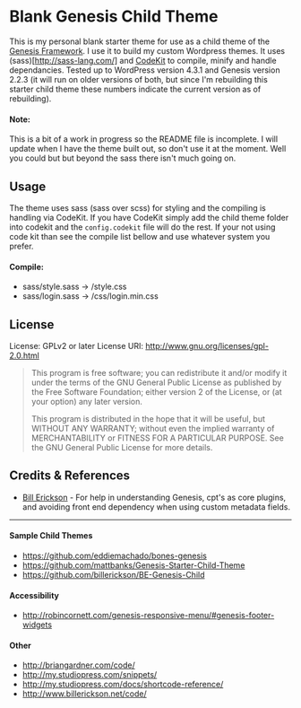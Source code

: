 # Blank Genesis Child Theme

This is my personal blank starter theme for use as a child theme of the [Genesis Framework](http://www.studiopress.com/). I use it to build my custom Wordpress themes. It uses (sass)[http://sass-lang.com/] and [CodeKit](https://incident57.com/codekit/) to compile, minify and handle dependancies. Tested up to WordPress version 4.3.1 and Genesis version 2.2.3 (it will run on older versions of both, but since I'm rebuilding this starter child theme these numbers indicate the current version as of rebuilding).

#### Note:

This is a bit of a work in progress so the README file is incomplete. I will update when I have the theme built out, so don't use it at the moment. Well you could but but beyond the sass there isn't much going on.

## Usage

The theme uses sass (sass over scss) for styling and the compiling is handling via CodeKit. If you have CodeKit simply add the child theme folder into codekit and the ```config.codekit``` file will do the rest. If your not using code kit than see the compile list bellow and use whatever system you prefer.

#### Compile:
- sass/style.sass -> /style.css
- sass/login.sass -> /css/login.min.css

## License

License: GPLv2 or later
License URI: http://www.gnu.org/licenses/gpl-2.0.html

> This program is free software; you can redistribute it and/or modify it under the terms of the GNU General Public License as published by the Free Software Foundation; either version 2 of the License, or (at your option) any later version.
>
> This program is distributed in the hope that it will be useful, but WITHOUT ANY WARRANTY; without even the implied warranty of MERCHANTABILITY or FITNESS FOR A PARTICULAR PURPOSE. See the GNU General Public License for more details.

## Credits & References

- [Bill Erickson](https://github.com/billerickson/) - For help in understanding Genesis, cpt's as core plugins, and avoiding front end dependency when using custom metadata fields.

------------------------------------------------

#### Sample Child Themes
- https://github.com/eddiemachado/bones-genesis
- https://github.com/mattbanks/Genesis-Starter-Child-Theme
- https://github.com/billerickson/BE-Genesis-Child

#### Accessibility
- http://robincornett.com/genesis-responsive-menu/#genesis-footer-widgets

#### Other
- http://briangardner.com/code/  
- http://my.studiopress.com/snippets/  
- http://my.studiopress.com/docs/shortcode-reference/  
- http://www.billerickson.net/code/  
